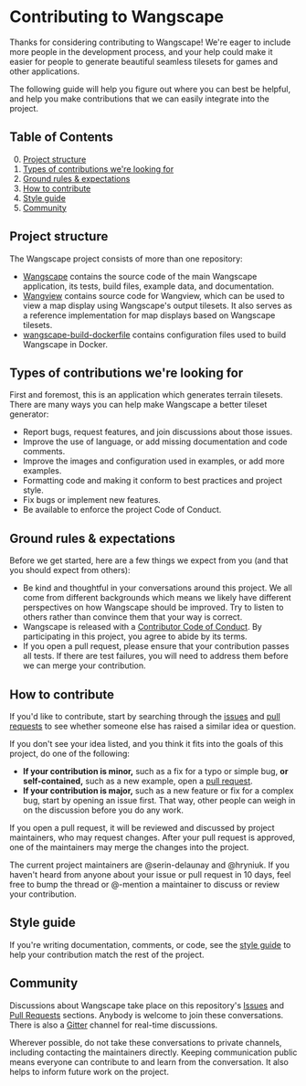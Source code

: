 # Contributing to Wangscape

Thanks for considering contributing to Wangscape! We're eager to include more
people in the development process, and your help could make it easier for
people to generate beautiful seamless tilesets for games and other applications.

The following guide will help you figure out where you can best be helpful, and
help you make contributions that we can easily integrate into the project.

## Table of Contents

0. [Project structure](#project-structure)
0. [Types of contributions we're looking for](#types-of-contributions-were-looking-for)
0. [Ground rules & expectations](#ground-rules--expectations)
0. [How to contribute](#how-to-contribute)
0. [Style guide](#style--guide)
0. [Community](#community)

## Project structure

The Wangscape project consists of more than one repository:
* [Wangscape](https://github.com/Wangscape/Wangscape) contains the source code
of the main Wangscape application, its tests, build files, example data, and
documentation.
* [Wangview](https://github.com/Wangscape/Wangview) contains source code for
Wangview, which can be used to view a map display using Wangscape's output tilesets.
It also serves as a reference implementation for map displays based on Wangscape
tilesets.
* [wangscape-build-dockerfile](https://github.com/Wangscape/wangscape-build-dockerfile) contains configuration files used to build Wangscape in Docker.

## Types of contributions we're looking for

First and foremost, this is an application which generates terrain tilesets. There
are many ways you can help make Wangscape a better tileset generator:
* Report bugs, request features, and join discussions about those issues.
* Improve the use of language, or add missing documentation and code comments.
* Improve the images and configuration used in examples, or add more examples.
* Formatting code and making it conform to best practices and project style.
* Fix bugs or implement new features.
* Be available to enforce the project Code of Conduct.

## Ground rules & expectations

Before we get started, here are a few things we expect from you (and that you 
should expect from others):

* Be kind and thoughtful in your conversations around this project. We all come
from different backgrounds which means we likely have different perspectives on
how Wangscape should be improved. Try to listen to others rather than convince
them that your way is correct.
* Wangscape is released with a [Contributor Code of Conduct](./CODE_OF_CONDUCT.md).
By participating in this project, you agree to abide by its terms.
* If you open a pull request, please ensure that your contribution passes all tests.
If there are test failures, you will need to address them before we can merge your
contribution.

## How to contribute
If you'd like to contribute, start by searching through the
[issues](https://github.com/Wangscape/Wangscape/issues)
and
[pull requests](https://github.com/Wangscape/Wangscape/pulls)
to see whether someone else has raised a similar idea or question.

If you don't see your idea listed, and you think it fits into the goals of this
project, do one of the following:
* **If your contribution is minor,** such as a fix for a typo or simple bug,
**or self-contained,** such as a new example, open a [pull request](https://help.github.com/articles/using-pull-requests).
* **If your contribution is major,** such as a new feature or fix for a complex
bug, start by opening an issue first. That way, other people can weigh in on the
discussion before you do any work.

If you open a pull request, it will be reviewed and discussed by project maintainers,
who may request changes. After your pull request is approved, one of the maintainers
may merge the changes into the project.

The current project maintainers are @serin-delaunay and @hryniuk. If you haven't
heard from anyone about your issue or pull request in 10 days, feel free to bump
the thread or @-mention a maintainer to discuss or review your contribution.

## Style guide
If you're writing documentation, comments, or code, see the
[style guide](./STYLE_GUIDE.md)
to help your contribution match the rest of the project.

## Community
Discussions about Wangscape take place on this repository's
[Issues](https://github.com/Wangscape/Wangscape/issues) and
[Pull Requests](https://github.com/Wangscape/Wangscape/pulls) sections.
Anybody is welcome to join these conversations. There is also a
[Gitter](https://gitter.im/Wangscape/Lobby) channel for real-time discussions.

Wherever possible, do not take these conversations to private channels, including
contacting the maintainers directly. Keeping communication public means everyone
can contribute to and learn from the conversation. It also helps to inform future
work on the project.
